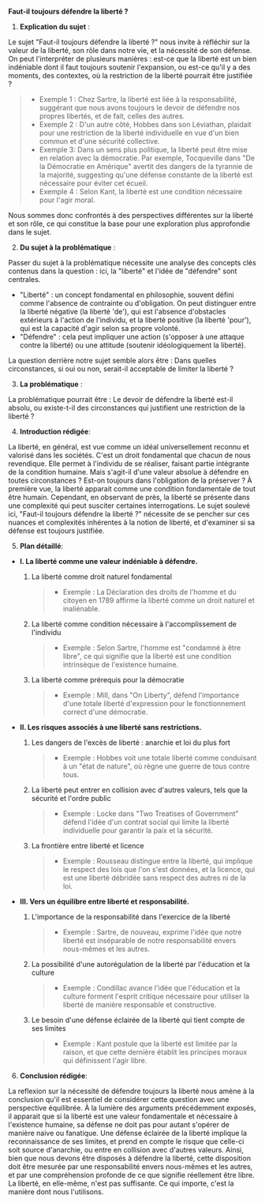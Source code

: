 **Faut-il toujours défendre la liberté ?**

1. **Explication du sujet** :

Le sujet "Faut-il toujours défendre la liberté ?" nous invite à réfléchir sur la valeur de la liberté, son rôle dans notre vie, et la nécessité de son défense. On peut l'interpréter de plusieurs manières : est-ce que la liberté est un bien indéniable dont il faut toujours soutenir l'expansion, ou est-ce qu'il y a des moments, des contextes, où la restriction de la liberté pourrait être justifiée ?

> - Exemple 1 : Chez Sartre, la liberté est liée à la responsabilité, suggérant que nous avons toujours le devoir de défendre nos propres libertés, et de fait, celles des autres.
> - Exemple 2 : D'un autre côté, Hobbes dans son Léviathan, plaidait pour une restriction de la liberté individuelle en vue d'un bien commun et d'une sécurité collective.
> - Exemple 3: Dans un sens plus politique, la liberté peut être mise en relation avec la démocratie. Par exemple, Tocqueville dans "De la Démocratie en Amérique" avertit des dangers de la tyrannie de la majorité, suggesting qu'une défense constante de la liberté est nécessaire pour éviter cet écueil.
> - Exemple 4 : Selon Kant, la liberté est une condition nécessaire pour l'agir moral. 

Nous sommes donc confrontés à des perspectives différentes sur la liberté et son rôle, ce qui constitue la base pour une exploration plus approfondie dans le sujet.

2. **Du sujet à la problématique** :

Passer du sujet à la problématique nécessite une analyse des concepts clés contenus dans la question : ici, la "liberté" et l'idée de "défendre" sont centrales.

- "Liberté" : un concept fondamental en philosophie, souvent défini comme l'absence de contrainte ou d'obligation. On peut distinguer entre la liberté négative (la liberté 'de'), qui est l'absence d'obstacles extérieurs à l'action de l'individu, et la liberté positive (la liberté 'pour'), qui est la capacité d'agir selon sa propre volonté.
- "Défendre" : cela peut impliquer une action (s'opposer à une attaque contre la liberté) ou une attitude (soutenir idéologiquement la liberté). 

La question derrière notre sujet semble alors être : Dans quelles circonstances, si oui ou non, serait-il acceptable de limiter la liberté ?

3. **La problématique** :

La problématique pourrait être : Le devoir de défendre la liberté est-il absolu, ou existe-t-il des circonstances qui justifient une restriction de la liberté ?

4. **Introduction rédigée**: 

La liberté, en général, est vue comme un idéal universellement reconnu et valorisé dans les sociétés. C'est un droit fondamental que chacun de nous revendique. Elle permet à l'individu de se réaliser, faisant partie intégrante de la condition humaine. Mais s'agit-il d'une valeur absolue à défendre en toutes circonstances ? Est-on toujours dans l'obligation de la préserver ? À première vue, la liberté apparait comme une condition fondamentale de tout être humain. Cependant, en observant de près, la liberté se présente dans une complexité qui peut susciter certaines interrogations. Le sujet soulevé ici, "Faut-il toujours défendre la liberté ?" nécessite de se pencher sur ces nuances et complexités inhérentes à la notion de liberté, et d'examiner si sa défense est toujours justifiée.

5. **Plan détaillé**:

* **I. La liberté comme une valeur indéniable à défendre.**

    1. La liberté comme droit naturel fondamental
          > - Exemple : La Déclaration des droits de l'homme et du citoyen en 1789 affirme la liberté comme un droit naturel et inaliénable.
    
    2. La liberté comme condition nécessaire à l'accomplissement de l'individu
          > - Exemple : Selon Sartre, l'homme est "condamné à être libre", ce qui signifie que la liberté est une condition intrinsèque de l'existence humaine.
          
    3. La liberté comme prérequis pour la démocratie
          > - Exemple : Mill, dans "On Liberty", défend l'importance d'une totale liberté d'expression pour le fonctionnement correct d'une démocratie.

* **II. Les risques associés à une liberté sans restrictions.**

    1. Les dangers de l'excès de liberté : anarchie et loi du plus fort
          > - Exemple : Hobbes voit une totale liberté comme conduisant à un "état de nature", où règne une guerre de tous contre tous.
    
    2. La liberté peut entrer en collision avec d'autres valeurs, tels que la sécurité et l'ordre public
          > - Exemple : Locke dans "Two Treatises of Government" défend l'idée d'un contrat social qui limite la liberté individuelle pour garantir la paix et la sécurité.
          
    3. La frontière entre liberté et licence
          > - Exemple : Rousseau distingue entre la liberté, qui implique le respect des lois que l'on s'est données, et la licence, qui est une liberté débridée sans respect des autres ni de la loi.

* **III. Vers un équilibre entre liberté et responsabilité.**

    1. L'importance de la responsabilité dans l'exercice de la liberté
          > - Exemple : Sartre, de nouveau, exprime l'idée que notre liberté est inséparable de notre responsabilité envers nous-mêmes et les autres.
    
    2. La possibilité d'une autorégulation de la liberté par l'éducation et la culture
          > - Exemple : Condillac avance l'idée que l'éducation et la culture forment l'esprit critique nécessaire pour utiliser la liberté de manière responsable et constructive.
          
    3. Le besoin d'une défense éclairée de la liberté qui tient compte de ses limites
          > - Exemple : Kant postule que la liberté est limitée par la raison, et que cette dernière établit les principes moraux qui définissent l'agir libre.

6. **Conclusion rédigée**: 

La reflexion sur la nécessité de défendre toujours la liberté nous amène à la conclusion qu'il est essentiel de considérer cette question avec une perspective équilibrée. À la lumière des arguments précédemment exposés, il apparait que si la liberté est une valeur fondamentale et nécessaire à l'existence humaine, sa défense ne doit pas pour autant s'opérer de manière naive ou fanatique. Une défense éclairée de la liberté implique la reconnaissance de ses limites, et prend en compte le risque que celle-ci soit source d'anarchie, ou entre en collision avec d'autres valeurs. Ainsi, bien que nous devons être disposés à défendre la liberté, cette disposition doit être mesurée par une responsabilité envers nous-mêmes et les autres, et par une compréhension profonde de ce que signifie réellement être libre. La liberté, en elle-même, n'est pas suffisante. Ce qui importe, c'est la manière dont nous l'utilisons.
